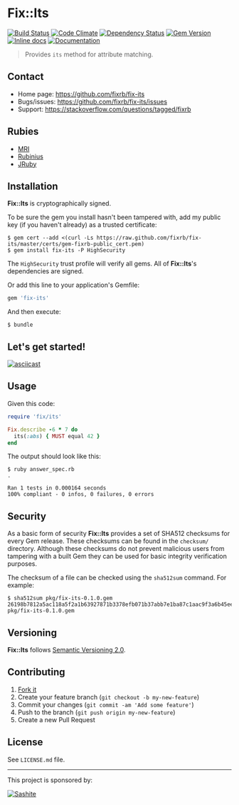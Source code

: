 # Fix::Its

[![Build Status](https://travis-ci.org/fixrb/fix-its.svg?branch=master)][travis]
[![Code Climate](https://codeclimate.com/github/fixrb/fix-its/badges/gpa.svg)][codeclimate]
[![Dependency Status](https://gemnasium.com/fixrb/fix-its.svg)][gemnasium]
[![Gem Version](https://badge.fury.io/rb/fix-its.svg)][gem]
[![Inline docs](http://inch-ci.org/github/fixrb/fix-its.svg?branch=master)][inchpages]
[![Documentation](http://img.shields.io/:yard-docs-38c800.svg)][rubydoc]

> Provides `its` method for attribute matching.

## Contact

* Home page: https://github.com/fixrb/fix-its
* Bugs/issues: https://github.com/fixrb/fix-its/issues
* Support: https://stackoverflow.com/questions/tagged/fixrb

## Rubies

* [MRI](https://www.ruby-lang.org/)
* [Rubinius](http://rubini.us/)
* [JRuby](http://jruby.org/)

## Installation

__Fix::Its__ is cryptographically signed.

To be sure the gem you install hasn't been tampered with, add my public key (if you haven't already) as a trusted certificate:

    $ gem cert --add <(curl -Ls https://raw.github.com/fixrb/fix-its/master/certs/gem-fixrb-public_cert.pem)
    $ gem install fix-its -P HighSecurity

The `HighSecurity` trust profile will verify all gems.  All of __Fix::Its__'s dependencies are signed.

Or add this line to your application's Gemfile:

```ruby
gem 'fix-its'
```

And then execute:

    $ bundle

## Let's get started!

[![asciicast](https://asciinema.org/a/25973.png)](https://asciinema.org/a/25973)

## Usage

Given this code:

```ruby
require 'fix/its'

Fix.describe -6 * 7 do
  its(:abs) { MUST equal 42 }
end
```

The output should look like this:

    $ ruby answer_spec.rb
    .

    Ran 1 tests in 0.000164 seconds
    100% compliant - 0 infos, 0 failures, 0 errors

## Security

As a basic form of security __Fix::Its__ provides a set of SHA512 checksums for
every Gem release.  These checksums can be found in the `checksum/` directory.
Although these checksums do not prevent malicious users from tampering with a
built Gem they can be used for basic integrity verification purposes.

The checksum of a file can be checked using the `sha512sum` command.  For
example:

    $ sha512sum pkg/fix-its-0.1.0.gem
    26198b7812a5ac118a5f2a1b63927871b3378efb071b37abb7e1ba87c1aac9f3a6b45eeae87d9dc647b194c15171b13f15e46503a9a1440b1233faf924381ff5  pkg/fix-its-0.1.0.gem

## Versioning

__Fix::Its__ follows [Semantic Versioning 2.0](http://semver.org/).

## Contributing

1. [Fork it](https://github.com/fixrb/fix-its/fork)
2. Create your feature branch (`git checkout -b my-new-feature`)
3. Commit your changes (`git commit -am 'Add some feature'`)
4. Push to the branch (`git push origin my-new-feature`)
5. Create a new Pull Request

## License

See `LICENSE.md` file.

[gem]: https://rubygems.org/gems/fix-its
[travis]: https://travis-ci.org/fixrb/fix-its
[codeclimate]: https://codeclimate.com/github/fixrb/fix-its
[gemnasium]: https://gemnasium.com/fixrb/fix-its
[inchpages]: http://inch-ci.org/github/fixrb/fix-its
[rubydoc]: http://rubydoc.info/gems/fix-its/frames

***

This project is sponsored by:

[![Sashite](http://www.sashite.com/assets/img/sashite.png)](http://www.sashite.com/)
